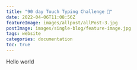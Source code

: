 ```yaml
---
title: "90 day Touch Typing Challenge 🚧"
date: 2022-04-06T11:08:56Z
featureImage: images/allpost/allPost-3.jpg
postImage: images/single-blog/feature-image.jpg
tags: website
categories: documentation
toc: true
---
```


Hello world